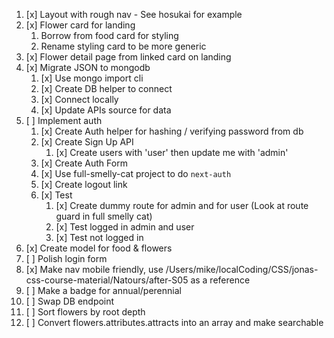 1. [x] Layout with rough nav - See hosukai for example
2. [x] Flower card for landing
   1. Borrow from food card for styling
   2. Rename styling card to be more generic
3. [x] Flower detail page from linked card on landing
4. [x] Migrate JSON to mongodb
   1. [x] Use mongo import cli
   2. [x] Create DB helper to connect
   3. [x] Connect locally
   4. [x] Update APIs source for data
5. [ ] Implement auth
   1. [x] Create Auth helper for hashing / verifying password from db
   2. [x] Create Sign Up API
      1. [x] Create users with 'user' then update me with 'admin'
   3. [x] Create Auth Form
   4. [x] Use full-smelly-cat project to do `next-auth`
   5. [x] Create logout link
   6. [x] Test
      1. [x] Create dummy route for admin and for user (Look at route guard in full smelly cat)
      2. [x] Test logged in admin and user
      3. [x] Test not logged in
6. [x] Create model for food & flowers
7. [ ] Polish login form
8. [x] Make nav mobile friendly, use /Users/mike/localCoding/CSS/jonas-css-course-material/Natours/after-S05 as a reference
9. [ ] Make a badge for annual/perennial
10. [ ] Swap DB endpoint
11. [ ] Sort flowers by root depth
12. [ ] Convert flowers.attributes.attracts into an array and make searchable

